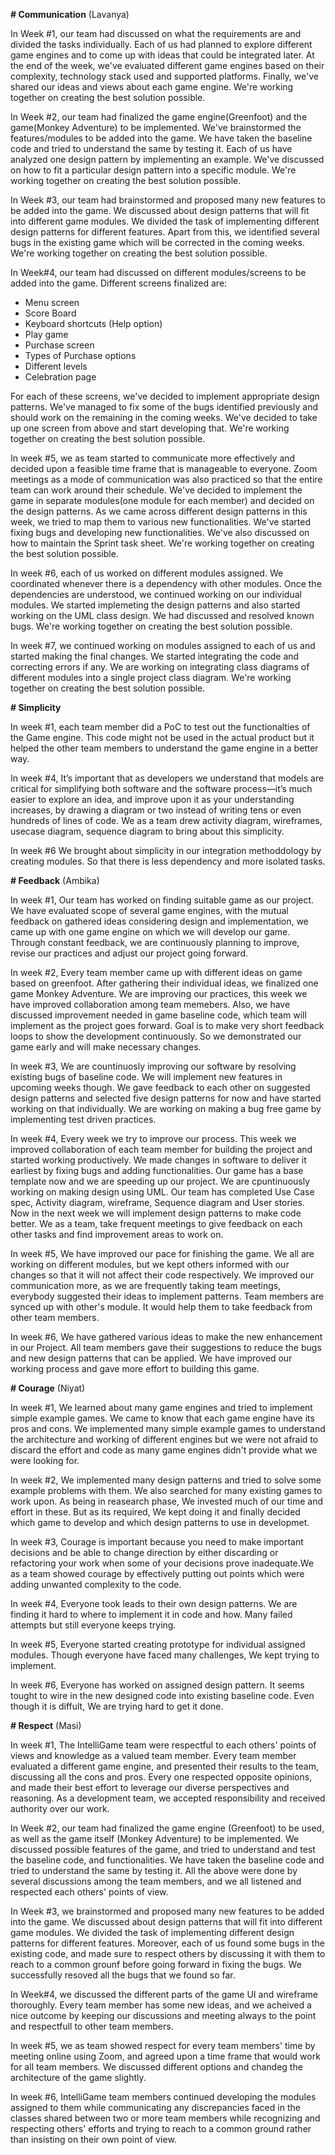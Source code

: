 **# Communication**
(Lavanya)

In Week #1, our team had discussed on what the requirements are and divided the tasks individually. Each of us had planned to explore different game engines and to come up with ideas that could be integrated later. At the end of the week, we've evaluated different game engines based on their complexity, technology stack used and supported platforms. Finally, we've shared our ideas and views about each game engine. We're working together on creating the best solution possible.

In Week #2, our team had finalized the game engine(Greenfoot) and the game(Monkey Adventure) to be implemented. We've brainstormed the features/modules to be added into the game. We have taken the baseline code and tried to understand the same by testing it. Each of us have analyzed one design pattern by implementing an example. We've discussed on how to fit a particular design pattern into a specific module. We're working together on creating the best solution possible.

In Week #3, our team had brainstormed and proposed many new features to be added into the game. We discussed about design patterns that will fit into different game modules. We divided the task of implementing different design patterns for different features. Apart from this, we identified several bugs in the existing game which will be corrected in the coming weeks. We're working together on creating the best solution possible.

In Week#4, our team had discussed on different modules/screens to be added into the game. Different screens finalized are:
* Menu screen
* Score Board
* Keyboard shortcuts (Help option)
* Play game
* Purchase screen
* Types of Purchase options
* Different levels
* Celebration page

For each of these screens, we've decided to implement appropriate design patterns. We've managed to fix some of the bugs identified previously and should work on the remaining in the coming weeks. We've decided to take up one screen from above and start developing that. We're working together on creating the best solution possible.

In week #5, we as team started to communicate more effectively and decided upon a feasible time frame that is manageable to everyone. Zoom meetings as a mode of communication was also practiced so that the entire team can work around their schedule. We've decided to implement the game in separate modules(one module for each member) and decided on the design patterns. As we came across different design patterns in this week, we tried to map them to various new functionalities. We've started fixing bugs and developing new functionalities. We've also discussed on how to maintain the Sprint task sheet. We're working together on creating the best solution possible.

In week #6, each of us worked on different modules assigned. We coordinated whenever there is a dependency with other modules. Once the dependencies are understood, we continued working on our individual modules. We started implemeting the design patterns and also started working on the UML class design. We had discussed and resolved known bugs. We're working together on creating the best solution possible.

In week #7, we continued working on modules assigned to each of us and started making the final changes. We started integrating the code and correcting errors if any. We are working on integrating class diagrams of different modules into a single project class diagram. We're working together on creating the best solution possible.

**# Simplicity**

In week #1, each team member did a PoC to test out the functionalties of the Game engine. This code might not be used in the actual product but it helped the other team members to understand the game engine in a better way.

In week #4,
It’s important that as developers we understand that models are critical for simplifying both software and the software process—it’s much easier to explore an idea, and improve upon it as your understanding increases, by drawing a diagram or two instead of writing tens or even hundreds of lines of code. We as a team drew activity diagram, wireframes, usecase diagram, sequence diagram to bring about this simplicity.

In week #6
We brought about simplicity in our integration methoddology by creating modules. So that there is less dependency and more isolated tasks.

**# Feedback** 
(Ambika)

In week #1, Our team has worked on finding suitable game as our project. We have evaluated scope of several game engines, with the mutual feedback on gathered ideas considering design and implementation, we came up with one game engine on which we will develop our game. Through constant feedback, we are continuously planning to improve, revise our practices and adjust our project going forward.

In week #2, Every team member came up with different ideas on game based on greenfoot. After gathering their individual ideas, we finalized one game Monkey Adventure. We are improving our practices, this week we have improved collaboration among team memebers. Also, we have discussed improvement needed in game baseline code, which team will implement as the project goes forward. 
Goal is to make very short feedback loops to show the development continuously. So we demonstrated our game early and will make necessary changes.

In week #3, We are countinuosly improving our software by resolving existing bugs of baseline code. We will implement new features in upcoming weeks though. We gave feedback to each other on suggested design patterns and selected five design patterns for now and have started working on that individually. We are working on making a bug free game by implementing test driven practices.

In week #4, Every week we try to improve our process. This week we improved collaboration of each team member for building the project and started working productively. We made changes in software to deliver it earliest by fixing bugs and adding functionalities. Our game has a base template now and we are speeding up our project. We are cpuntinuously working on making design using UML. Our team has completed Use Case spec, Activity diagram, wireframe, Sequence diagram and User stories. Now in the next week we will implement design patterns to make code better.
We as a team, take frequent meetings to give feedback on each other tasks and find improvement areas to work on.

In week #5, We have improved our pace for finishing the game. We all are working on different modules, but we kept others informed with our changes so that it will not affect their code respectively. We improved our communication more, as we are frequently taking team meetings, everybody suggested their ideas to implement patterns. Team members are synced up with other's module. It would help them to take feedback from other team members.

In week #6, We have gathered various ideas to make the new enhancement in our Project. All team members gave their suggestions to reduce the bugs and new design patterns that can be applied. We have improved our working process and gave more effort to building this game.

**# Courage**
(Niyat)

In week #1, We learned about many game engines and tried to implement simple example games. We came to know that each game engine have its pros and cons. We implemented many simple example games to understand the architecture and working of different engines but we were not afraid to discard the effort and code as many game engines didn't provide what we were looking for. 

In week #2, We implemented many design patterns and tried to solve some example problems with them. We also searched for many existing games to work upon. As being in reasearch phase, We invested much of our time and effort in these. But as its required, We kept doing it and finally decided which game to develop and which design patterns to use in developmet.

In week #3,
Courage is important because you need to make important decisions and be able to change direction by either discarding or refactoring your work when some of your decisions prove inadequate.We as a team showed courage by effectively putting out points which were adding unwanted complexity to the code.

In week #4, Everyone took leads to their own design patterns. We are finding it hard to where to implement it in code and how. Many failed attempts but still everyone keeps trying.
 
In week #5, Everyone started creating prototype for individual assigned modules. Though everyone have faced many challenges, We kept trying to implement.

In week #6, Everyone has worked on assigned design pattern. It seems tought to wire in the new designed code into existing baseline code. Even though it is diffult, We are trying hard to get it done. 

**# Respect**
(Masi)

In week #1, The IntelliGame team were respectful to each others' points of views and knowledge as a valued team member. Every team member evaluated a different game engine, and presented their results to the team, discussing all the cons and pros. Every one respected opposite opinions, and made their best effort to leverage our diverse perspectives and reasoning.  As a development team, we accepted responsibility and received authority over our work.

In Week #2, our team had finalized the game engine (Greenfoot) to be used, as well as the game itself (Monkey Adventure) to be implemented. We discussed possible features of the game, and tried to understand and test the baseline code, and functionalities. We have taken the baseline code and tried to understand the same by testing it. All the above were done by several discussions among the team members, and we all listened and respected each others' points of view.

In Week #3, we brainstormed and proposed many new features to be added into the game. We discussed about design patterns that will fit into different game modules. We divided the task of implementing different design patterns for different features. Moreover, each of us found some bugs in the existing code, and made sure to respect others by discussing it with them to reach to a common grounf before going forward in fixing the bugs. We successfully resoved all the bugs that we found so far.

In Week#4, we discussed the different parts of the game UI and wireframe thoroughly. Every team member has some new ideas, and we acheived a nice outcome by keeping our discussions and meeting always to the point and respectfull to other team members. 

In week #5, we as team showed respect for every team members' time by meeting online using Zoom, and agreed upon a time frame that would work for all team members. We discussed different options and chandeg the architecture of the game slightly.

In week #6, IntelliGame team members continued developing the modules assigned to them while communicating any discrepancies faced in the classes shared between two or more team members while recognizing and respecting others' efforts and trying to reach to a common ground rather than insisting on their own point of view.
